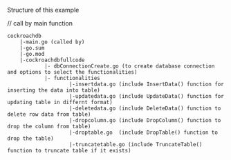 Structure of this example 

// call by main function 

    cockroachdb 
        |-main.go (called by)
        |-go.sum
        |-go.mod
        |-cockroachdbfullcode
                |- dbConnectionCreate.go (to create database connection and options to select the functionalities)
                |- functionalities
                        |-insertdata.go (include InsertData() function for inserting the data into table)
                        |-updatedata.go (include UpdateData() function for updating table in differnt format)
                        |-deletedata.go (include DeleteData() function to delete row data from table)
                        |-dropcolumn.go (include DropColumn() function to drop the column from table)
                        |-droptable.go  (include DropTable() function to drop the table)
                        |-truncatetable.go (include TruncateTable() function to truncate table if it exists)